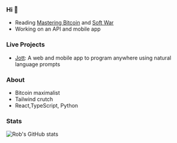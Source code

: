 ### Hi 👋

- Reading [Mastering Bitcoin](https://github.com/bitcoinbook/bitcoinbook) and [Soft War](https://www.amazon.com/Softwar-Projection-National-Strategic-Significance/dp/B0BW358F37)
- Working on an API and mobile app

### Live Projects
- [Jott](https://jottcode.com): A web and mobile app to program anywhere using natural language prompts

### About
- Bitcoin maximalist
- Tailwind crutch
- React,TypeScript, Python

### Stats
![Rob's GitHub stats](https://github-readme-stats.vercel.app/api?username=xorizon&show_icons=true&theme=radical)

